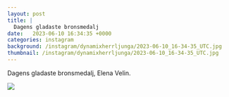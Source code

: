 ```yaml
---
layout: post
title: |
  Dagens gladaste bronsmedalj
date:   2023-06-10 16:34:35 +0000
categories: instagram
background: /instagram/dynamixherrljunga/2023-06-10_16-34-35_UTC.jpg
thumbnail: /instagram/dynamixherrljunga/2023-06-10_16-34-35_UTC.jpg
---
```

Dagens gladaste bronsmedalj, Elena Velin. 



<img src='/www-dynamix-herrljunga/instagram/dynamixherrljunga/2023-06-10_16-34-35_UTC.jpg' class='img-fluid' />
